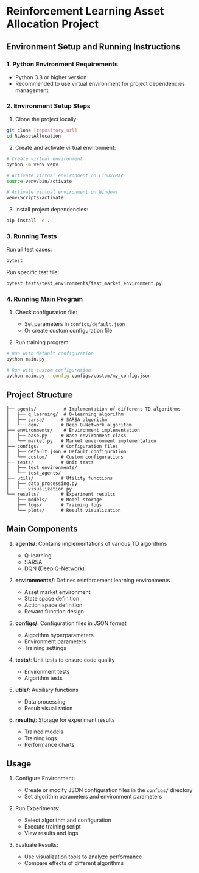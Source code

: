 # Reinforcement Learning Asset Allocation Project

## Environment Setup and Running Instructions

### 1. Python Environment Requirements
- Python 3.8 or higher version
- Recommended to use virtual environment for project dependencies management

### 2. Environment Setup Steps

1. Clone the project locally:
```bash
git clone [repository_url]
cd RLAssetAllocation
```

2. Create and activate virtual environment:
```bash
# Create virtual environment
python -m venv venv

# Activate virtual environment on Linux/Mac
source venv/bin/activate

# Activate virtual environment on Windows
venv\Scripts\activate
```

3. Install project dependencies:
```bash
pip install -e .
```

### 3. Running Tests
Run all test cases:
```bash
pytest
```

Run specific test file:
```bash
pytest tests/test_environments/test_market_environment.py
```

### 4. Running Main Program
1. Check configuration file:
   - Set parameters in `configs/default.json`
   - Or create custom configuration file

2. Run training program:
```bash
# Run with default configuration
python main.py

# Run with custom configuration
python main.py --config configs/custom/my_config.json
```

## Project Structure

```
├── agents/          # Implementation of different TD algorithms
│   ├── q_learning/  # Q-learning algorithm
│   ├── sarsa/      # SARSA algorithm
│   └── dqn/        # Deep Q-Network algorithm
├── environments/    # Environment implementation
│   ├── base.py     # Base environment class
│   └── market.py   # Market environment implementation
├── configs/        # Configuration files
│   ├── default.json # Default configuration
│   └── custom/     # Custom configurations
├── tests/          # Unit tests
│   ├── test_environments/
│   └── test_agents/
├── utils/          # Utility functions
│   ├── data_processing.py
│   └── visualization.py
└── results/        # Experiment results
    ├── models/     # Model storage
    ├── logs/       # Training logs
    └── plots/      # Result visualization
```

## Main Components

1. **agents/**: Contains implementations of various TD algorithms
   - Q-learning
   - SARSA
   - DQN (Deep Q-Network)

2. **environments/**: Defines reinforcement learning environments
   - Asset market environment
   - State space definition
   - Action space definition
   - Reward function design

3. **configs/**: Configuration files in JSON format
   - Algorithm hyperparameters
   - Environment parameters
   - Training settings

4. **tests/**: Unit tests to ensure code quality
   - Environment tests
   - Algorithm tests

5. **utils/**: Auxiliary functions
   - Data processing
   - Result visualization

6. **results/**: Storage for experiment results
   - Trained models
   - Training logs
   - Performance charts

## Usage

1. Configure Environment:
   - Create or modify JSON configuration files in the `configs/` directory
   - Set algorithm parameters and environment parameters

2. Run Experiments:
   - Select algorithm and configuration
   - Execute training script
   - View results and logs

3. Evaluate Results:
   - Use visualization tools to analyze performance
   - Compare effects of different algorithms

